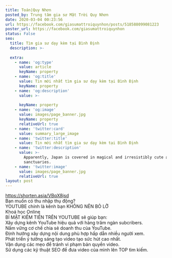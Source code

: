 ```yaml
---
title: Toán|Quy Nhơn
posted_by: Trung tâm gia sư Mặt Trời Quy Nhơn
date: 2020-03-04 00:23:56
url: https://facebook.com/giasumattroiquynhon/posts/518588099081223
poster_url: https://facebook.com/giasumattroiquynhon
status: False
seo:
  title: Tìm gia sư dạy kèm tại Bình Định
  description: >-
    
  extra:
    - name: 'og:type'
      value: article
      keyName: property
    - name: 'og:title'
      value: Tin mới nhất tìm gia sư dạy kèm tại Bình Định
      keyName: property
    - name: 'og:description'
      value: >-
        
      keyName: property
    - name: 'og:image'
      value: images/page_banner.jpg
      keyName: property
      relativeUrl: true
    - name: 'twitter:card'
      value: summary_large_image
    - name: 'twitter:title'
      value: Tin mới nhất tìm gia sư dạy kèm tại Bình Định
    - name: 'twitter:description'
      value: >-
        Apparently, Japan is covered in magical and irresistibly cute animal
        sanctuaries.
    - name: 'twitter:image'
      value: images/page_banner.jpg
      relativeUrl: true
layout: post
---
```

https://shorten.asia/VBqX8jsd<br>Bạn muốn có thu nhập thụ động?<br>YOUTUBE chính là kênh bạn KHÔNG NÊN BỎ LỠ<br>Khoá học Online<br>BÍ MẬT KIẾM TIỀN TRÊN YOUTUBE sẽ giúp bạn:<br>Xây dựng kênh YouTube hiệu quả với hàng trăm ngàn subcribers.<br>Nắm vững cơ chế chia sẻ doanh thu của YouTube.<br>Định hướng xây dựng nội dung phù hợp hấp dẫn nhiều người xem.<br>Phát triển ý tưởng sáng tạo video tạo sức hút cao nhất.<br>Vận dụng các mẹo để tránh vi phạm bản quyền video.<br>Sử dụng các kỹ thuật SEO để đưa video của mình lên TOP tìm kiếm.
